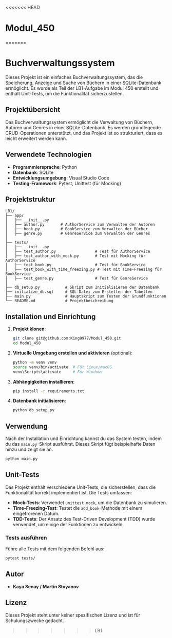 <<<<<<< HEAD
# Modul_450
=======
# Buchverwaltungssystem

Dieses Projekt ist ein einfaches Buchverwaltungssystem, das die Speicherung, Anzeige und Suche von Büchern in einer SQLite-Datenbank ermöglicht. Es wurde als Teil der LB1-Aufgabe im Modul 450 erstellt und enthält Unit-Tests, um die Funktionalität sicherzustellen.

## Projektübersicht

Das Buchverwaltungssystem ermöglicht die Verwaltung von Büchern, Autoren und Genres in einer SQLite-Datenbank. Es werden grundlegende CRUD-Operationen unterstützt, und das Projekt ist so strukturiert, dass es leicht erweitert werden kann.

## Verwendete Technologien

- **Programmiersprache**: Python
- **Datenbank**: SQLite
- **Entwicklungsumgebung**: Visual Studio Code
- **Testing-Framework**: Pytest, Unittest (für Mocking)

## Projektstruktur

```
LB1/
├── app/
│   ├── __init__.py
│   ├── author.py       # AuthorService zum Verwalten der Autoren
│   ├── book.py         # BookService zum Verwalten der Bücher
│   ├── genre.py        # GenreService zum Verwalten der Genres
│
├── tests/
│   ├── __init__.py
│   ├── test_author.py                 # Test für AuthorService
│   ├── test_author_with_mock.py       # Test mit Mocking für AuthorService
│   ├── test_book.py                   # Test für BookService
│   ├── test_book_with_time_freezing.py # Test mit Time-Freezing für BookService
│   ├── test_genre.py                  # Test für GenreService
│
├── db_setup.py           # Skript zum Initialisieren der Datenbank
├── initialize_db.sql     # SQL-Datei zum Erstellen der Tabellen
├── main.py               # Hauptskript zum Testen der Grundfunktionen
└── README.md             # Projektbeschreibung
```

## Installation und Einrichtung

1. **Projekt klonen**:

   ```bash
   git clone git@github.com:King9977/Modul_450.git
   cd Modul_450
   ```
2. **Virtuelle Umgebung erstellen und aktivieren** (optional):

   ```bash
   python -m venv venv
   source venv/bin/activate  # Für Linux/macOS
   venv\Scripts\activate     # Für Windows
   ```
3. **Abhängigkeiten installieren**:

   ```bash
   pip install -r requirements.txt
   ```
4. **Datenbank initialisieren**:

   ```bash
   python db_setup.py
   ```

## Verwendung

Nach der Installation und Einrichtung kannst du das System testen, indem du das `main.py`-Skript ausführst. Dieses Skript fügt beispielhafte Daten hinzu und zeigt sie an.

```bash
python main.py
```

## Unit-Tests

Das Projekt enthält verschiedene Unit-Tests, die sicherstellen, dass die Funktionalität korrekt implementiert ist. Die Tests umfassen:

- **Mock-Tests**: Verwendet `unittest.mock`, um die Datenbank zu simulieren.
- **Time-Freezing-Test**: Testet die `add_book`-Methode mit einem eingefrorenen Datum.
- **TDD-Tests**: Der Ansatz des Test-Driven Development (TDD) wurde verwendet, um einige der Funktionen zu entwickeln.

### Tests ausführen

Führe alle Tests mit dem folgenden Befehl aus:

```bash
pytest tests/
```

## Autor

- **Kaya Senay / Martin Stoyanov**

## Lizenz

Dieses Projekt steht unter keiner spezifischen Lizenz und ist für Schulungszwecke gedacht.
>>>>>>> LB1
